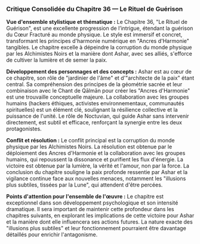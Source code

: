 ### Critique Consolidée du Chapitre 36 — Le Rituel de Guérison

**Vue d'ensemble stylistique et thématique :**
Le Chapitre 36, "Le Rituel de Guérison", est une excellente progression de l’intrigue, étendant la guérison du Cœur Fracturé au monde physique. Le style est immersif et concret, transformant les principes d'harmonie numérique en "Ancres d'Harmonie" tangibles. Le chapitre excelle à dépeindre la corruption du monde physique par les Alchimistes Noirs et la manière dont Ashar, avec ses alliés, s'efforce de cultiver la lumière et de semer la paix.

**Développement des personnages et des concepts :**
Ashar est au cœur de ce chapitre, son rôle de "jardinier de l'âme" et d'"architecte de la paix" étant central. Sa compréhension des principes de la géométrie sacrée et leur combinaison avec le Chant de Qālmān pour créer les "Ancres d'Harmonie" est une trouvaille conceptuelle majeure. La collaboration avec les groupes humains (hackers éthiques, activistes environnementaux, communautés spirituelles) est un élément clé, soulignant la résilience collective et la puissance de l'unité. Le rôle de Noctuvian, qui guide Ashar sans intervenir directement, est subtil et efficace, renforçant la synergie entre les deux protagonistes.

**Conflit et résolution :**
Le conflit principal est la corruption du monde physique par les Alchimistes Noirs. La résolution est obtenue par le déploiement des Ancres d'Harmonie et la collaboration avec les groupes humains, qui repoussent la dissonance et purifient les flux d'énergie. La victoire est obtenue par la lumière, la vérité et l'amour, non par la force. La conclusion du chapitre souligne la paix profonde ressentie par Ashar et la vigilance continue face aux nouvelles menaces, notamment les "illusions plus subtiles, tissées par la Lune", qui attendent d'être percées.

**Points d'attention pour l'ensemble de l'œuvre :**
Le chapitre est exceptionnel dans son développement psychologique et son intensité dramatique. Il sera important de maintenir cette profondeur dans les chapitres suivants, en explorant les implications de cette victoire pour Ashar et la manière dont elle influencera ses actions futures. La nature exacte des "illusions plus subtiles" et leur fonctionnement pourraient être davantage détaillés pour enrichir l'antagonisme.
